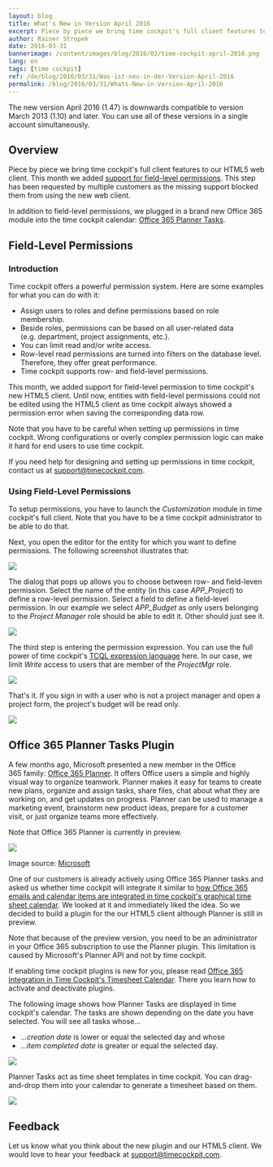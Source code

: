 ```yaml
---
layout: blog
title: What's New in Version April 2016
excerpt: Piece by piece we bring time cockpit's full client features to our HTML5 web client. This month we added support for field-level permissions. This step has been requested by multiple customers as the missing support blocked them from using the new web client. In addition to field-level permissions, we plugged in a brand new Office 365 module into the time cockpit calendar -  Office 365 Planner Tasks.
author: Rainer Stropek
date: 2016-03-31
bannerimage: /content/images/blog/2016/03/time-cockpit-april-2016.png
lang: en
tags: [time cockpit]
ref: /de/blog/2016/03/31/Was-ist-neu-in-der-Version-April-2016
permalink: /blog/2016/03/31/Whats-New-in-Version-April-2016
---
```


<p>The new version April 2016 (1.47) is downwards compatible to version March 2013 (1.10) and later. You can use all of these versions in a single account simultaneously.</p><h2>Overview</h2><p>Piece by piece we bring time cockpit's full client features to our HTML5 web client. This month we added <a href="#field-level-permissions">support for field-level permissions</a>. This step has been requested by multiple customers as the missing support blocked them from using the new web client.</p><p>In addition to field-level permissions, we plugged in a brand new Office 365 module into the time cockpit calendar: <a href="#office-365-planner-tasks">Office 365 Planner Tasks</a>.</p><h2>
  <a id="field-level-permissions" name="field-level-permissions" class="mce-item-anchor"></a>Field-Level Permissions</h2><h3>Introduction</h3><p>Time cockpit offers a powerful permission system. Here are some examples for what you can do with it:</p><ul>
  <li>Assign users to roles and define permissions based on role membership.
<br /></li>
  <li>Beside roles, permissions can be based on all user-related data (e.g. department, project assignments, etc.).
<br /></li>
  <li>You can limit read and/or write access.</li>
  <li>Row-level read permissions are turned into filters on the database level. Therefore, they offer great performance.</li>
  <li>Time cockpit supports row- and field-level permissions.</li>
</ul><p>This month, we added support for field-level permission to time cockpit's new HTML5 client. Until now, entities with field-level permissions could not be edited using the HTML5 client as time cockpit always showed a permission error when saving the corresponding data row.<br /></p><p class="showcase">Note that you have to be careful when setting up permissions in time cockpit. Wrong configurations or overly complex permission logic can make it hard for end users to use time cockpit.</p><p>If you need help for designing and setting up permissions in time cockpit, contact us at <a href="mailto:support@timecockpit.com">support@timecockpit.com</a>.</p><h3>Using Field-Level Permissions
<br /></h3><p>To setup permissions, you have to launch the <em>Customization</em> module in time cockpit's full client. Note that you have to be a time cockpit administrator to be able to do that.</p><p>Next, you open the editor for the entity for which you want to define permissions. The following screenshot illustrates that:</p><p>
  <img src="{{site.baseurl}}/content/images/blog/2016/03/add-permission.png" />
</p><p>The dialog that pops up allows you to choose between row- and field-leven permission. Select the name of the entity (in this case <em>APP_Project</em>) to define a row-level permission. Select a field to define a field-level permission. In our example we select <em>APP_Budget</em> as only users belonging to the <em>Project Manager</em> role should be able to edit it. Other should just see it.<br /></p><p>
  <img src="{{site.baseurl}}/content/images/blog/2016/03/field-level-permissions-select-field.png" />
</p><p>The third step is entering the permission expression. You can use the full power of time cockpit's <a href="https://help.timecockpit.com/?topic=html/28e3e0bd-6bd7-4435-930b-69671817bf95.htm" target="_blank">TCQL expression language</a> here. In our case, we limit <em>Write</em> access to users that are member of the <em>ProjectMgr</em> role.<br /></p><p>
  <img src="{{site.baseurl}}/content/images/blog/2016/03/define-permission-expression.png" />
</p><p>That's it. If you sign in with a user who is not a project manager and open a project form, the project's budget will be read only.<br /></p><p>
  <img src="{{site.baseurl}}/content/images/blog/2016/03/read-only-field.png" />
</p><h2>
  <a id="office-365-planner-tasks" name="office-365-planner-tasks" class="mce-item-anchor"></a>Office 365 Planner Tasks Plugin</h2><p>A few months ago, Microsoft presented a new member in the Office 365 family: <a href="https://blogs.office.com/2015/09/22/introducing-office-365-planner/" target="_blank">Office 365 Planner</a>. It offers Office users a simple and highly visual way to organize teamwork. Planner makes it easy for teams to create new plans, organize and assign tasks, share files, chat about what they are working on, and get updates on progress. Planner can be used to manage a marketing event, brainstorm new product ideas, prepare for a customer visit, or just organize teams more effectively.</p><p class="showcase">Note that Office 365 Planner is currently in preview.</p><p>
  <img src="{{site.baseurl}}/content/images/blog/2016/03/Introducing-Office-365-Planner-4.png" />
</p><p class="imageCaption">Image source: <a href="https://blogs.office.com/2015/09/22/introducing-office-365-planner/" target="_blank">Microsoft</a></p><p>One of our customers is already actively using Office 365 Planner tasks and asked us whether time cockpit will integrate it similar to <a href="~/blog/2016/02/29/Whats-New-in-Version-March-2016#sent-emails" target="_blank">how Office 365 emails and calendar items are integrated in time cockpit's graphical time sheet calendar</a>. We looked at it and immediately liked the idea. So we decided to build a plugin for the our HTML5 client although Planner is still in preview.<br /></p><p class="showcase">Note that because of the preview version, you need to be an administrator in your Office 365 subscription to use the Planner plugin. This limitation is caused by Microsoft's Planner API and not by time cockpit.</p><p>If enabling time cockpit plugins is new for you, please read <a href="~/blog/2016/02/29/Whats-New-in-Version-March-2016#sent-emails" target="_blank">Office 365 Integration in Time Cockpit's Timesheet Calendar</a>. There you learn how to activate and deactivate plugins. <br /></p><p>The following image shows how Planner Tasks are displayed in time cockpit's calendar. The tasks are shown depending on the date you have selected. You will see all tasks whose...<br /></p><ul>
  <li>...<em>creation date</em> is lower or equal the selected day and whose</li>
  <li>...<em>item completed date</em> is greater or equal the selected day.</li>
</ul><p>
  <img src="{{site.baseurl}}/content/images/blog/2016/03/time-cockpit-office-planner-tasks-integration.png" />
</p><p>Planner Tasks act as time sheet templates in time cockpit. You can drag-and-drop them into your calendar to generate a timesheet based on them.<br /></p><p>
  <img src="{{site.baseurl}}/content/images/blog/2016/03/office-planner-tasks-time-cockpit-drag-drop.png" />
</p><h2>Feedback</h2><p>Let us know what you think about the new plugin and our HTML5 client. We would love to hear your feedback at <a href="mailto:support@timecockpit.com">support@timecockpit.com</a>.</p>